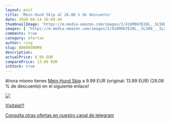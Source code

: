 ```yaml
---
layout: post
title: 'Mein Hund Skip al 28.08 % de descuento'
date: 2020-04-14 16:04:49
thumbnailImage: 'https://m.media-amazon.com/images/I/416M9GYE28L._SL500_._SL200_.jpg'
images: [ 'https://m.media-amazon.com/images/I/416M9GYE28L._SL500_._SL200_.jpg' ]
comments: true
category: ofertas
author: ring
slug: B00005N9M9
description:
actualPrice: 9.99 EUR
comparePrice: 13.89 EUR
inStock: true
---
```


Ahora mismo tienes [Mein Hund Skip](https://www.amazon.com/dp/B00005N9M9/?tag=redken08-20) a 9.99 EUR (original: 13.89 EUR) (28.08 %  de descuento) en el siguiente enlace!

[![](https://m.media-amazon.com/images/I/416M9GYE28L._SL500_._SL200_.jpg)](https://www.amazon.com/dp/B00005N9M9/?tag=redken08-20)

[Visítala!!!](https://www.amazon.com/dp/B00005N9M9/?tag=redken08-20)

[Consulta otras ofertas en nuestro canal de telegram](https://t.me/s/ofertas25)
